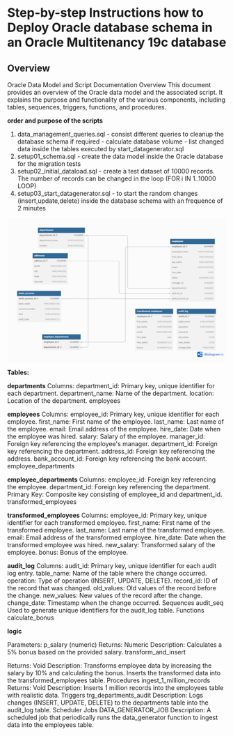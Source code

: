 # Step-by-step Instructions how to Deploy Oracle database schema in an Oracle Multitenancy 19c database 

## Overview

Oracle Data Model and Script Documentation
Overview
This document provides an overview of the Oracle data model and the associated script. It explains the purpose and functionality of the various components, including tables, sequences, triggers, functions, and procedures.


__order and purpose of the scripts__

1. data_management_queries.sql  - consist different queries to cleanup the database schema if required
                                - calculate database volume
                                - list changed data inside the tables executed by start_datagenerator.sql
2. setup01_schema.sql         - create the data model inside the Oracle database for the migration tests
3. setup02_initial_dataload.sql         - create a test dataset of 10000 records. The number of records can be changed in the loop (FOR i IN 1..10000 LOOP)
4. setup03_start_datagenerator.sql      - to start the random changes (insert,update,delete) inside the database schema with an frequence of 2 minutes
 


<img title="ER model" alt="ER model of the used demo data" src="er_model.png">


__Tables:__


__departments__
Columns:
department_id: Primary key, unique identifier for each department.
department_name: Name of the department.
location: Location of the department.
employees


__employees__
Columns:
employee_id: Primary key, unique identifier for each employee.
first_name: First name of the employee.
last_name: Last name of the employee.
email: Email address of the employee.
hire_date: Date when the employee was hired.
salary: Salary of the employee.
manager_id: Foreign key referencing the employee's manager.
department_id: Foreign key referencing the department.
address_id: Foreign key referencing the address.
bank_account_id: Foreign key referencing the bank account.
employee_departments


__employee_departments__
Columns:
employee_id: Foreign key referencing the employee.
department_id: Foreign key referencing the department.
Primary Key: Composite key consisting of employee_id and department_id.
transformed_employees


__transformed_employees__
Columns:
employee_id: Primary key, unique identifier for each transformed employee.
first_name: First name of the transformed employee.
last_name: Last name of the transformed employee.
email: Email address of the transformed employee.
hire_date: Date when the transformed employee was hired.
new_salary: Transformed salary of the employee.
bonus: Bonus of the employee.


__audit_log__
Columns:
audit_id: Primary key, unique identifier for each audit log entry.
table_name: Name of the table where the change occurred.
operation: Type of operation (INSERT, UPDATE, DELETE).
record_id: ID of the record that was changed.
old_values: Old values of the record before the change.
new_values: New values of the record after the change.
change_date: Timestamp when the change occurred.
Sequences
audit_seq
Used to generate unique identifiers for the audit_log table.
Functions
calculate_bonus


__logic__


Parameters: p_salary (numeric)
Returns: Numeric
Description: Calculates a 5% bonus based on the provided salary.
transform_and_insert


Returns: Void
Description: Transforms employee data by increasing the salary by 10% and calculating the bonus. Inserts the transformed data into the transformed_employees table.
Procedures
ingest_1_million_records
Returns: Void
Description: Inserts 1 million records into the employees table with realistic data.
Triggers
trg_departments_audit
Description: Logs changes (INSERT, UPDATE, DELETE) to the departments table into the audit_log table.
Scheduler Jobs
DATA_GENERATOR_JOB
Description: A scheduled job that periodically runs the data_generator function to ingest data into the employees table.